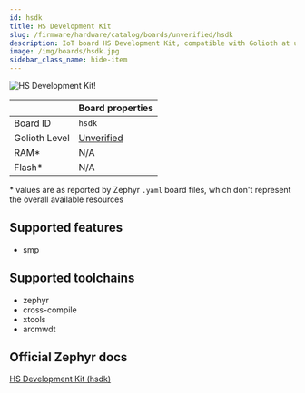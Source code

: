 ```yaml
---
id: hsdk
title: HS Development Kit
slug: /firmware/hardware/catalog/boards/unverified/hsdk
description: IoT board HS Development Kit, compatible with Golioth at unverified level.
image: /img/boards/hsdk.jpg
sidebar_class_name: hide-item
---
```


[//]: # (This is an auto-generated file, do not edit! Changes to it will be lost upon re-generation)

![HS Development Kit!](/img/boards/hsdk.jpg "HS Development Kit")

|                | Board properties     |
| -------------  | -------------------- |
| Board ID       | `hsdk` |
| Golioth Level  | [Unverified](/firmware/hardware#unverified-boards) |
| RAM*           | N/A |
| Flash*         | N/A |

\* values are as reported by Zephyr `.yaml` board files, which don't represent the overall available resources



## Supported features

* smp

## Supported toolchains

* zephyr
* cross-compile
* xtools
* arcmwdt

## Official Zephyr docs

[HS Development Kit (hsdk)](https://docs.zephyrproject.org/latest/boards/snps/hsdk/doc/index.html)
